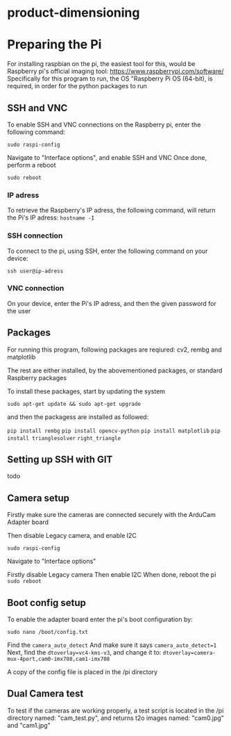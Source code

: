 # product-dimensioning
# Preparing the Pi
For installing raspbian on the pi, the easiest tool for this, would be Raspberry pi's official imaging tool: https://www.raspberrypi.com/software/
Specifically for this program to run, the OS "Raspberry Pi OS (64-bit), is required, in order for the python packages to run

## SSH and VNC
To enable SSH and VNC connections on the Raspberry pi, enter the following command:

`sudo raspi-config`

Navigate to "Interface options", and enable SSH and VNC
Once done, perform a reboot

`sudo reboot`

### IP adress
To retrieve the Raspberry's IP adress, the following command, will return the Pi's IP adress:
`hostname -I`

### SSH connection
To connect to the pi, using SSH, enter the following command on your device:

`ssh user@ip-adress`

### VNC connection
On your device, enter the Pi's IP adress, and then the given password for the user

## Packages
For running this program, following packages are reqiured:
cv2, rembg and matplotlib

The rest are either installed, by the abovementioned packages, or standard Raspberry packages

To install these packages, start by updating the system

`sudo apt-get update && sudo apt-get upgrade`

and then the packagess are installed as followed:

`pip install rembg`
`pip install opencv-python`
`pip install matplotlib`
`pip install trianglesolver`
`right_triangle`

## Setting up SSH with GIT
todo

## Camera setup
Firstly make sure the cameras are connected securely with the ArduCam Adapter board

Then disable Legacy camera, and enable I2C

`sudo raspi-config`

Navigate to "Interface options"

Firstly disable Legacy camera
Then enable I2C
When done, reboot the pi
`sudo reboot`

## Boot config setup
To enable the adapter board enter the pi's boot configuration by:

`sudo nano /boot/config.txt`

Find the `camera_auto_detect` And make sure it says `camera_auto_detect=1`
Next, find the `dtoverlay=vc4-kms-v3`, and change it to:
`dtoverlay=camera-mux-4port,cam0-imx708,cam1-imx708`

A copy of the config file is placed in the /pi directory

## Dual Camera test
To test if the cameras are working properly, a test script is located in the /pi directory named: "cam_test.py", and returns t2o images named: "cam0.jpg" and "cam1.jpg"
